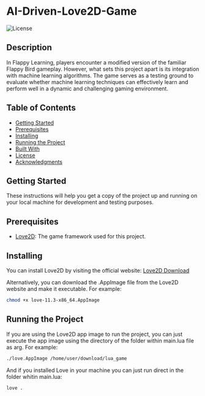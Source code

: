 # AI-Driven-Love2D-Game

![License](https://img.shields.io/badge/License-Apache-blue.svg)

## Description
In Flappy Learning, players encounter a modified version of the familiar Flappy Bird gameplay. However, what sets this project apart is its integration with machine learning algorithms. The game serves as a testing ground to evaluate whether machine learning techniques can effectively learn and perform well in a dynamic and challenging gaming environment.

## Table of Contents

- [Getting Started](#getting-started)
- [Prerequisites](#prerequisites)
- [Installing](#installing)
- [Running the Project](#running-the-project)
- [Built With](#built-with)
- [License](#license)
- [Acknowledgments](#acknowledgments)

## Getting Started

These instructions will help you get a copy of the project up and running on your local machine for development and testing purposes.

## Prerequisites

- [Love2D](https://love2d.org/): The game framework used for this project.

## Installing

You can install Love2D by visiting the official website: [Love2D Download](https://love2d.org/)

Alternatively, you can download the .AppImage file from the Love2D website and make it executable. For example:

```bash
chmod +x love-11.3-x86_64.AppImage
```

## Running the Project

If you are using the Love2D app image to run the project, you can just execute the app image using the directory of the folder within main.lua file as arg. For example:
```bash
./love.AppImage /home/user/download/lua_game
```
And if you installed Love in your machine you can just run direct in the folder whitin main.lua:
```bash
love .
```
